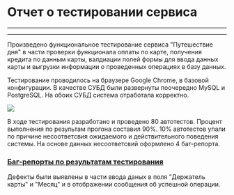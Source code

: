 

# Отчет о тестировании сервиса

---


---


Произведено функциональное тестирование сервиса "Путешествие дня" в части проверки функционала оплаты по карте, получения кредита по данным карты, валдиации полей формы для ввода данных карты и выгрузки информации о проведенных операциях в базу данных.

Тестирование проводилось на браузере Google Chrome, в базовой конфигурации. В качестве СУБД были развернуты поочередно MySQL и PostgreSQL. На обоих СУБД система отработала корректно.

![](https://i.imgur.com/eQrzIRa.png)


В ходе тестирования разработано и проведено 80 автотестов.
Процент выполнения по результам прогона составил 90%.
10% автотестов упали по причине несоответсвия ожидаемого и действительного поведения системы. На основе данных несоответсвий оформлено 4 баг-репорта.

### [Баг-репорты по результатам тестирования](https://github.com/Lazarenkov/Diploma/issues)

Дефекты были выявлены в части ввода даных в поля "Держатель карты" и "Месяц" и в отображении сообщения об успешной операции.





